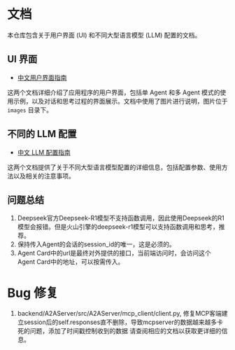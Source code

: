 # 文档

本仓库包含关于用户界面 (UI) 和不同大型语言模型 (LLM) 配置的文档。

## UI 界面

- [中文用户界面指南](./Chinese/UI.md)

这两个文档详细介绍了应用程序的用户界面，包括单 Agent 和多 Agent 模式的使用示例，以及对话和思考过程的界面展示。文档中使用了图片进行说明，图片位于 `images` 目录下。

## 不同的 LLM 配置

- [中文 LLM 配置指南](./Chinese/LLM_configuration.md)

这两个文档提供了关于不同大型语言模型配置的详细信息，包括配置参数、使用方法以及相关的注意事项。

## 问题总结
1. Deepseek官方Deepseek-R1模型不支持函数调用，因此使用Deepseek的R1模型会报错。但是火山引擎的deepseek-r1模型可以支持函数调用和思考，推荐。
2. 保持传入Agent的会话的session_id的唯一，这是必须的。
3. Agent Card中的url是最终对外提供的接口，当前端访问时，会访问这个Agent Card中的地址，可以按需传入。

# Bug 修复
1. backend/A2AServer/src/A2AServer/mcp_client/client.py, 修复MCP客端建立session后的self.responses直不删除，导致mcpserver的数据越来越多卡死的问题，添加了时间戳控制收到的数据
请查阅相应的文档以获取更详细的信息。
